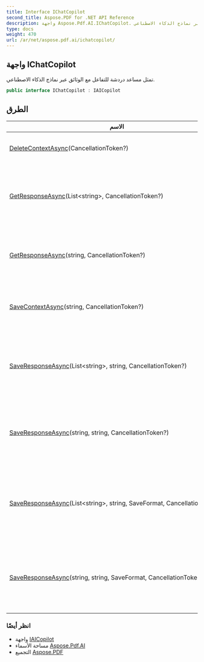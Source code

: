 ```yaml
---
title: Interface IChatCopilot
second_title: Aspose.PDF for .NET API Reference
description: واجهة Aspose.Pdf.AI.IChatCopilot. تمثل مساعد دردشة للتفاعل مع الوثائق عبر نماذج الذكاء الاصطناعي
type: docs
weight: 470
url: /ar/net/aspose.pdf.ai/ichatcopilot/
---
```

## واجهة IChatCopilot

تمثل مساعد دردشة للتفاعل مع الوثائق عبر نماذج الذكاء الاصطناعي.

```csharp
public interface IChatCopilot : IAICopilot
```

## الطرق

| الاسم | الوصف |
| --- | --- |
| [DeleteContextAsync](../../aspose.pdf.ai/ichatcopilot/deletecontextasync/)(CancellationToken?) | يحذف السياق بشكل غير متزامن. |
| [GetResponseAsync](../../aspose.pdf.ai/ichatcopilot/getresponseasync/#getresponseasync)(List&lt;string&gt;, CancellationToken?) | يحصل بشكل غير متزامن على استجابة لقائمة الرسائل المعطاة. |
| [GetResponseAsync](../../aspose.pdf.ai/ichatcopilot/getresponseasync/#getresponseasync_1)(string, CancellationToken?) | يحصل بشكل غير متزامن على استجابة للرسالة المعطاة. |
| [SaveContextAsync](../../aspose.pdf.ai/ichatcopilot/savecontextasync/)(string, CancellationToken?) | يحفظ السياق بشكل غير متزامن إلى ملف JSON. |
| [SaveResponseAsync](../../aspose.pdf.ai/ichatcopilot/saveresponseasync/#saveresponseasync_1)(List&lt;string&gt;, string, CancellationToken?) | يحفظ الاستجابات لقائمة الرسائل المعطاة بشكل غير متزامن إلى ملف PDF. |
| [SaveResponseAsync](../../aspose.pdf.ai/ichatcopilot/saveresponseasync/#saveresponseasync_3)(string, string, CancellationToken?) | يحفظ الاستجابة للرسالة المعطاة بشكل غير متزامن إلى ملف PDF. |
| [SaveResponseAsync](../../aspose.pdf.ai/ichatcopilot/saveresponseasync/#saveresponseasync)(List&lt;string&gt;, string, SaveFormat, CancellationToken?) | يحفظ الاستجابات لقائمة الرسائل المعطاة بشكل غير متزامن إلى ملف بالتنسيق المحدد. |
| [SaveResponseAsync](../../aspose.pdf.ai/ichatcopilot/saveresponseasync/#saveresponseasync_2)(string, string, SaveFormat, CancellationToken?) | يحفظ الاستجابة للرسالة المعطاة بشكل غير متزامن إلى ملف بالتنسيق المحدد. |

### انظر أيضًا

* واجهة [IAICopilot](../iaicopilot/)
* مساحة الأسماء [Aspose.Pdf.AI](../../aspose.pdf.ai/)
* التجميع [Aspose.PDF](../../)